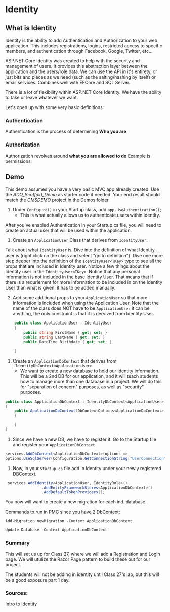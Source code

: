 # Identity

## What is Identity
Identity is the ability to add Authentication and Authorization to your web application. This includes registrations, logins, restricted access to specific members, and authentication through Facebook, Google, Twitter, etc...

ASP.NET Core Identity was created to help with the security and management of users.
It provides this abstraction layer between the application and the users/role data. 
We can use the API in it's entirety, or just bits and pieces as we need (such as the salting/hashing by itself) or email services. 
Combines well with EFCore and SQL Server. 

There is a lot of flexibility within ASP.NET Core Identity. 
We have the ability to take or leave whatever we want. 

Let's open up with some very basic definitions:

### Authentication

Authentication is the process of determining **Who you are**

### Authorization

Authorization revolves around **what you are allowed to do**
Example is permissions. 

## Demo

This demo assumes you have a very basic MVC app already created. 
Use the *ADO_Scaffold_Demo* as starter code if needed. Your end result 
should match the *CMSDEMO* project in the Demos folder.

1. Under `Configure()` in your Startup class, add `app.UseAuthentication();` 
     - This is what actually allows us to authenticate users within identity.


After you've enabled Authentication in your Startup.cs file, you will need to create an 
actual user that will be used within the application. 

1. Create an `ApplicationUser` Class that derives from `IdentityUser`.

Talk about what `IdentityUser` is. Dive into the definition of what Identity user is 
(right click on the class and select "go to definition"). Dive one more step deeper into the
definition of the `IdentityUser<TKey>` type to see all the props that are included in 
Identity user. Notice a few things about the Identity user in the `IdentityUser<TKey>`:
Notice that any personal information is not included in the base Identity User. That means that
if there is a requriement for more information to be included in on the Identity User than 
what is given, it has to be added manually.  

2. Add some additional props to your `ApplicationUser` so that more information is included
when using the Application User. Note that the name of the class does NOT have to be `ApplicationUser` 
it can be anything, the only constraint is that it is dervived from Identity User. 

```csharp
    public class ApplicationUser : IdentityUser
    {
        public string FirstName { get; set; }
        public string LastName { get; set; }
        public DateTime Birthdate { get; set; }

    }
```
1. Create an `ApplicationDbContext` that derives from `:IdentityDbContext<ApplicationUser>`
     - We want to create a new database to hold our Identity information. This will be a 2nd DB for our 
     application, and it will teach students how to manage more than one database in a project. We will do
this for "separation of concern" purposes, as well as "security" purposes. 

```csharp
public class ApplicationDbContext : IdentityDbContext<ApplicationUser>
{
    public ApplicationDbContext(DbContextOptions<ApplicationDbContext> options):base(options)
    {

    }
}
```

1. Since we have a new DB, we have to register it. Go to the Startup file and register
your `ApplicationDbContext`

```csharp
services.AddDbContext<ApplicationDbContext>(options =>
options.UseSqlServer(Configuration.GetConnectionString("UserConnection")));
```

1. Now, in your `Startup.cs` file add in Identity under your newly registered DBContext.

```csharp
 services.AddIdentity<ApplicationUser, IdentityRole>()
                .AddEntityFrameworkStores<ApplicationDbContext>()
                .AddDefaultTokenProviders();
```

You now will want to create a new migration for each ind. database.

Commands to run in PMC since you have 2 DbContext:

```
Add-Migration newMigration -Context ApplicationDbContext
```

```
Update-Database -Context ApplicationDbContext
```


### Summary
This will set us up for Class 27, where we will add a Registration and Login
page. We will utulize the Razor Page pattern to build these out for our project. 

The students will not be adding in identity until Class 27's lab, but this will be a good
exposure part 1 day.

### Sources:
[Intro to Identity](https://docs.microsoft.com/en-us/aspnet/core/security/authentication/identity?view=aspnetcore-2.1&tabs=visual-studio%2Caspnetcore2x)



